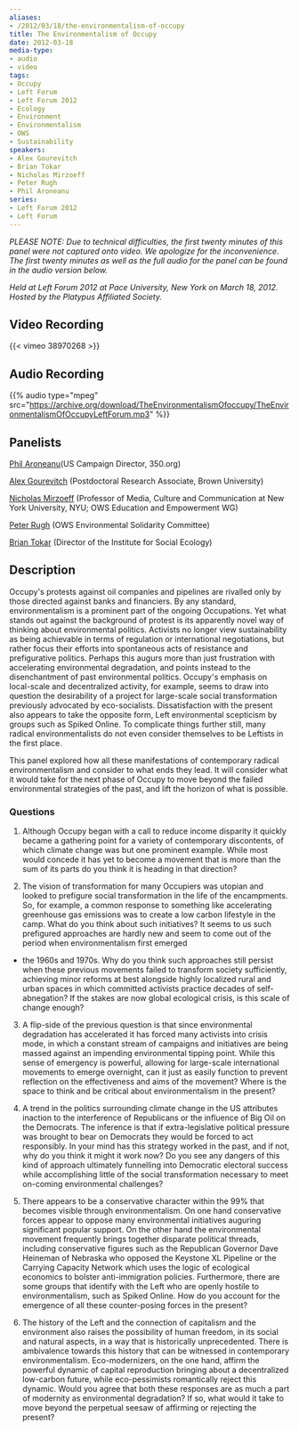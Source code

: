 ```yaml
---
aliases:
- /2012/03/18/the-environmentalism-of-occupy
title: The Environmentalism of Occupy
date: 2012-03-18
media-type:
- audio
- video
tags:
- Occupy
- Left Forum
- Left Forum 2012
- Ecology
- Environment
- Environmentalism
- OWS
- Sustainability
speakers:
- Alex Gourevitch
- Brian Tokar
- Nicholas Mirzoeff
- Peter Rugh
- Phil Aroneanu
series:
- Left Forum 2012
- Left Forum
---
```


_PLEASE NOTE: Due to technical difficulties, the first twenty minutes of this panel were not captured onto video. We apologize for the inconvenience. The first twenty minutes as well as the full audio for the panel can be found in the audio version below._

_Held at Left Forum 2012 at Pace University, New York on March 18, 2012. Hosted by the Platypus Affiliated Society._

## Video Recording

{{< vimeo 38970268 >}}

## Audio Recording

{{% audio type="mpeg" src="https://archive.org/download/TheEnvironmentalismOfoccupy/TheEnvironmentalismOfOccupyLeftForum.mp3" %}}

## Panelists

[Phil Aroneanu](/speakers/phil-aroneanu/)(US Campaign Director, 350.org)

[Alex Gourevitch](/speakers/alex-gourevitch/) (Postdoctoral Research Associate, Brown University)

[Nicholas Mirzoeff](/speakers/nicholas-mirzoeff/) (Professor of Media, Culture and Communication at New York University, NYU; OWS Education and Empowerment WG)

[Peter Rugh](/speakers/peter-rugh/) (OWS Environmental Solidarity Committee)

[Brian Tokar](/speakers/brian-tokar/) (Director of the Institute for Social Ecology)

## Description

Occupy's protests against oil companies and pipelines are rivalled only by those directed against banks and financiers. By any standard, environmentalism is a prominent part of the ongoing Occupations. Yet what stands out against the background of protest is its apparently novel way of thinking about environmental politics. Activists no longer view sustainability as being achievable in terms of regulation or international negotiations, but rather focus their efforts into spontaneous acts of resistance and prefigurative politics. Perhaps this augurs more than just frustration with accelerating environmental degradation, and points instead to the disenchantment of past environmental politics. Occupy's emphasis on local-scale and decentralized activity, for example, seems to draw into question the desirability of a project for large-scale social transformation previously advocated by eco-socialists. Dissatisfaction with the present also appears to take the opposite form, Left environmental scepticism by groups such as Spiked Online. To complicate things further still, many radical environmentalists do not even consider themselves to be Leftists in the first place.

This panel explored how all these manifestations of contemporary radical environmentalism and consider to what ends they lead. It will consider what it would take for the next phase of Occupy to move beyond the failed environmental strategies of the past, and lift the horizon of what is possible.

### Questions

1. Although Occupy began with a call to reduce income disparity it quickly became a gathering point for a variety of contemporary discontents, of which climate change was but one prominent example. While most would concede it has yet to become a movement that is more than the sum of its parts do you think it is heading in that direction?

2. The vision of transformation for many Occupiers was utopian and looked to prefigure social transformation in the life of the encampments. So, for example, a common response to something like accelerating greenhouse gas emissions was to create a low carbon lifestyle in the camp. What do you think about such initiatives? It seems to us such prefigured approaches are hardly new and seem to come out of the period when environmentalism first emerged
 - the 1960s and 1970s. Why do you think such approaches still persist when these previous movements failed to transform society sufficiently, achieving minor reforms at best alongside highly localized rural and urban spaces in which committed activists practice decades of self-abnegation? If the stakes are now global ecological crisis, is this scale of change enough?

3. A flip-side of the previous question is that since environmental degradation has accelerated it has forced many activists into crisis mode, in which a constant stream of campaigns and initiatives are being massed against an impending environmental tipping point. While this sense of emergency is powerful, allowing for large-scale international movements to emerge overnight, can it just as easily function to prevent reflection on the effectiveness and aims of the movement? Where is the space to think and be critical about environmentalism in the present?

4. A trend in the politics surrounding climate change in the US attributes inaction to the interference of Republicans or the influence of Big Oil on the Democrats. The inference is that if extra-legislative political pressure was brought to bear on Democrats they would be forced to act responsibly. In your mind has this strategy worked in the past, and if not, why do you think it might it work now? Do you see any dangers of this kind of approach ultimately funnelling into Democratic electoral success while accomplishing little of the social transformation necessary to meet on-coming environmental challenges?

5. There appears to be a conservative character within the 99% that becomes visible through environmentalism. On one hand conservative forces appear to oppose many environmental initiatives auguring significant popular support. On the other hand the environmental movement frequently brings together disparate political threads, including conservative figures such as the Republican Governor Dave Heineman of Nebraska who opposed the Keystone XL Pipeline or the Carrying Capacity Network which uses the logic of ecological economics to bolster anti-immigration policies. Furthermore, there are some groups that identify with the Left who are openly hostile to environmentalism, such as Spiked Online. How do you account for the emergence of all these counter-posing forces in the present?

6. The history of the Left and the connection of capitalism and the environment also raises the possibility of human freedom, in its social and natural aspects, in a way that is historically unprecedented. There is ambivalence towards this history that can be witnessed in contemporary environmentalism. Eco-modernizers, on the one hand, affirm the powerful dynamic of capital reproduction bringing about a decentralized low-carbon future, while eco-pessimists romantically reject this dynamic. Would you agree that both these responses are as much a part of modernity as environmental degradation? If so, what would it take to move beyond the perpetual seesaw of affirming or rejecting the present?
